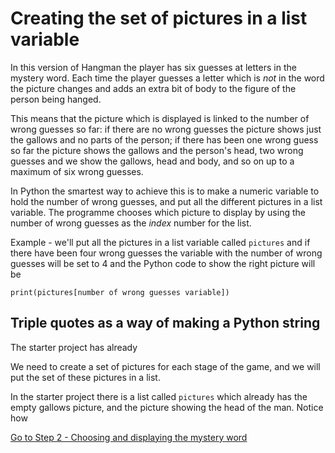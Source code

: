 # Creating the set of pictures in a list variable

In this version of Hangman the player has six guesses at letters in the mystery word. Each time the player guesses a letter which is *not* in the word the picture changes and adds an extra bit of body to the figure of the person being hanged.

This means that the picture which is displayed is linked to the number of wrong guesses so far: if there are no wrong guesses the picture shows just the gallows and no parts of the person; if there has been one wrong guess so far the picture shows the gallows and the person's head, two wrong guesses and we show the gallows, head and body, and so on up to a maximum of six wrong guesses.

In Python the smartest way to achieve this is to make a numeric variable to hold the number of wrong guesses, and put all the different pictures in a list variable. The programme chooses which picture to display by using the number of wrong guesses as the _*index*_ number for the list.

Example - we'll put all the pictures in a list variable called ```pictures``` and if there have been four wrong guesses the variable with the number of wrong guesses will be set to 4 and the Python code to show the right picture will be
```
print(pictures[number of wrong guesses variable])
```



## Triple quotes as a way of making a Python string




The starter project has already 

We need to create a set of pictures for each stage of the game, and we will put the set of these pictures in a list.

In the starter project there is a list called ```pictures``` which already has the empty gallows picture, and the picture showing the head of the man. Notice how 



[Go to Step 2 - Choosing and displaying the mystery word](../step02-choose_word_and_display/STEP2.md)
